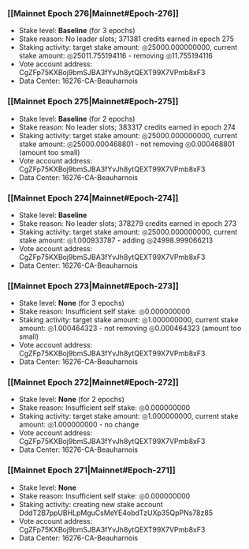 ### [[Mainnet Epoch 276|Mainnet#Epoch-276]]
* Stake level: **Baseline** (for 3 epochs)
* Stake reason: No leader slots; 371381 credits earned in epoch 275
* Staking activity: target stake amount: ◎25000.000000000, current stake amount: ◎25011.755194116 - removing ◎11.755194116
* Vote account address: CgZFp75KXBoj9bmSJBA3fYvJh8ytQEXT99X7VPmb8xF3
* Data Center: 16276-CA-Beauharnois
### [[Mainnet Epoch 275|Mainnet#Epoch-275]]
* Stake level: **Baseline** (for 2 epochs)
* Stake reason: No leader slots; 383317 credits earned in epoch 274
* Staking activity: target stake amount: ◎25000.000000000, current stake amount: ◎25000.000468801 - not removing ◎0.000468801 (amount too small)
* Vote account address: CgZFp75KXBoj9bmSJBA3fYvJh8ytQEXT99X7VPmb8xF3
* Data Center: 16276-CA-Beauharnois
### [[Mainnet Epoch 274|Mainnet#Epoch-274]]
* Stake level: **Baseline**
* Stake reason: No leader slots; 378279 credits earned in epoch 273
* Staking activity: target stake amount: ◎25000.000000000, current stake amount: ◎1.000933787 - adding ◎24998.999066213
* Vote account address: CgZFp75KXBoj9bmSJBA3fYvJh8ytQEXT99X7VPmb8xF3
* Data Center: 16276-CA-Beauharnois
### [[Mainnet Epoch 273|Mainnet#Epoch-273]]
* Stake level: **None** (for 3 epochs)
* Stake reason: Insufficient self stake: ◎0.000000000
* Staking activity: target stake amount: ◎1.000000000, current stake amount: ◎1.000464323 - not removing ◎0.000464323 (amount too small)
* Vote account address: CgZFp75KXBoj9bmSJBA3fYvJh8ytQEXT99X7VPmb8xF3
* Data Center: 16276-CA-Beauharnois
### [[Mainnet Epoch 272|Mainnet#Epoch-272]]
* Stake level: **None** (for 2 epochs)
* Stake reason: Insufficient self stake: ◎0.000000000
* Staking activity: target stake amount: ◎1.000000000, current stake amount: ◎1.000000000 - no change
* Vote account address: CgZFp75KXBoj9bmSJBA3fYvJh8ytQEXT99X7VPmb8xF3
* Data Center: 16276-CA-Beauharnois
### [[Mainnet Epoch 271|Mainnet#Epoch-271]]
* Stake level: **None**
* Stake reason: Insufficient self stake: ◎0.000000000
* Staking activity: creating new stake account DddT2B7ppUBHLpMguCsMeYE4obdTzUXp35QpPNs78z85
* Vote account address: CgZFp75KXBoj9bmSJBA3fYvJh8ytQEXT99X7VPmb8xF3
* Data Center: 16276-CA-Beauharnois